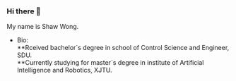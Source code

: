 ### Hi there 👋

My name is Shaw Wong.<br>
* Bio:<br>
**Rceived bachelor\`s degree in school of Control Science and Engineer, SDU.<br>
**Currently studying for master\`s degree in institute of Artificial Intelligence and Robotics, XJTU.<br>
